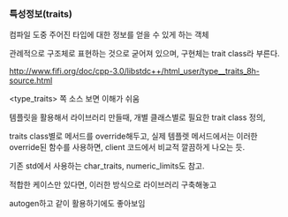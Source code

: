 ### 특성정보(traits)
컴파일 도중 주어진 타입에 대한 정보를 얻을 수 있게 하는 객체 

관례적으로 구조체로 표현하는 것으로 굳어져 있으며, 구현체는 trait class라 부른다. 


http://www.fifi.org/doc/cpp-3.0/libstdc++/html_user/type__traits_8h-source.html  

<type_traits> 쪽 소스 보면 이해가 쉬움

템플릿을 활용해서 라이브러리 만들때, 개별 클래스별로 필요한 trait class 정의,  

traits class별로 메서드를 override해두고,  실제 템플렛 메서드에서는 이러한 override된 함수를 사용하면, client 코드에서 비교적 깔끔하게 나오는 듯. 

기존 std에서 사용하는  char_traits, numeric_limits도 참고.

적합한 케이스만 있다면, 이러한 방식으로 라이브러리 구축해놓고

autogen하고 같이 활용하기에도 좋아보임 
